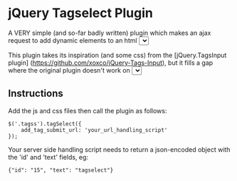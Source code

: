 # jQuery Tagselect Plugin

A VERY simple (and so-far badly written) plugin which makes an ajax request to add dynamic elements to an html <select> element with a taggable interface.

This plugin takes its inspiration (and some css) from 
the [jQuery.TagsInput plugin] (https://github.com/xoxco/jQuery-Tags-Input), but it fills a gap where the original plugin doesn't work on <select> elements. It began as a heavy mofification of the jQuery.TagsInput plugin to fulfill a requirement for work and later the JS was rewritten from scratch to use in personal projects.

## Instructions

Add the js and css files then call the plugin as follows:

	$('.tagss').tagSelect({
	    add_tag_submit_url: 'your_url_handling_script'
	});

Your server side handling script needs to return a json-encoded object with the 'id' and 'text' fields, eg:

	{"id": "15", "text": "tagselect"}
